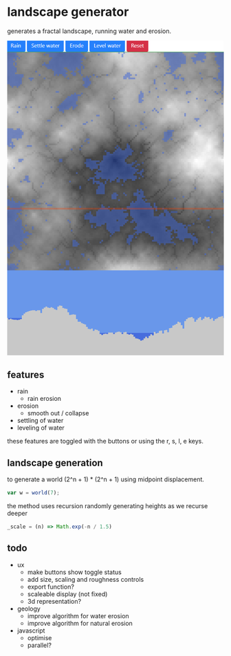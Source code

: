 # landscape generator

generates a fractal landscape, running water and erosion.

![example landscape](img/example.png "Example landscape")

## features

- rain
  - rain erosion
- erosion
  - smooth out / collapse
- settling of water
- leveling of water

these features are toggled with the buttons or using the r, s, l, e keys.

## landscape generation

to generate a world (2^n + 1) * (2^n + 1) using midpoint displacement.

```javascript
var w = world(7);
```

the method uses recursion randomly generating heights as we recurse deeper

```javascript
_scale = (n) => Math.exp(-n / 1.5)
```

## todo

- ux
  - make buttons show toggle status
  - add size, scaling and roughness controls
  - export function?
  - scaleable display (not fixed)
  - 3d representation?
- geology
  - improve algorithm for water erosion
  - improve algorithm for natural erosion
- javascript
  - optimise
  - parallel?

